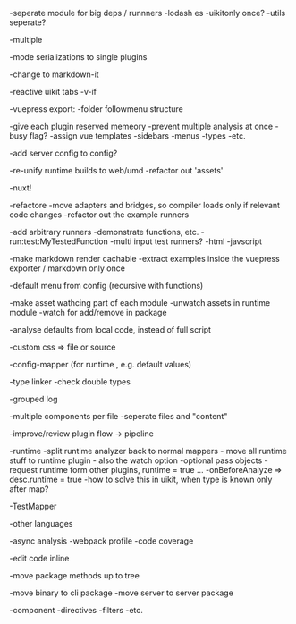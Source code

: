-seperate module for big deps / runnners
-lodash es
-uikitonly once?
-utils seperate?


-multiple

-mode serializations to single plugins

-change to markdown-it

-reactive uikit tabs
    -v-if

-vuepress export:
    -folder followmenu structure

-give each plugin reserved memeory
-prevent multiple analysis at once
    -busy flag?
-assign vue templates
    -sidebars
    -menus
    -types
    -etc.

-add server config to config?

-re-unify runtime builds to web/umd
-refactor out 'assets'

-nuxt!

-refactore
    -move adapters and bridges, so compiler loads only if relevant code changes
    -refactor out the example runners

-add arbitrary runners
    -demonstrate functions, etc.
    -run:test:MyTestedFunction
    -multi input test runners?
        -html
        -javscript

-make markdown render cachable
-extract examples inside the vuepress exporter / markdown only once

-default menu from config (recursive with functions)

-make asset wathcing part of each module
    -unwatch assets in runtime module
    -watch for add/remove in package


-analyse defaults from local code, instead of full script

-custom css => file or source

-config-mapper (for runtime , e.g. default values)

-type linker
    -check double types

-grouped log

-multiple components per file
    -seperate files and "content"

-improve/review plugin flow -> pipeline

-runtime
    -split runtime analyzer back to normal mappers
    - move all runtime stuff to runtime plugin
    - also the watch option
    -optional pass objects
    -request runtime form other plugins, runtime = true ...
    -onBeforeAnalyze => desc.runtime = true
        -how to solve this in uikit, when type is known only after map?

-TestMapper

-other languages

-async analysis
    -webpack profile
    -code coverage

-edit code inline

-move package methods up to tree

-move binary to cli package
-move server to server package

-component
    -directives
    -filters
    -etc.
